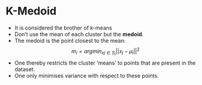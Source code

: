 # K-Medoid
- It is considered the brother of k-means
- Don’t use the mean of each cluster but the **medoid**. 
- The medoid is the point closest to the mean: $$m_i = argmin_{xj∈S_i} ||x_j − µ_i ||^2$$
-  One thereby restricts the cluster ‘means’ to points that are present in the dataset. 
- One only minimises variance with respect to these points.